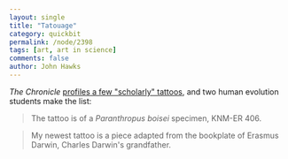 ```yaml
---
layout: single 
title: "Tatouage" 
category: quickbit
permalink: /node/2398
tags: [art, art in science] 
comments: false 
author: John Hawks 
---
```


<I>The Chronicle</i> <a href="http://chronicle.com/blogPost/Tattoos-Redux/19547/?sid=at&utm_source=at&utm_medium=en">profiles a few "scholarly" tattoos</a>, and two human evolution students make the list: 

<blockquote>The tattoo is of a <i>Paranthropus boisei</i> specimen, KNM-ER 406.</blockquote>

<blockquote>My newest tattoo is a piece adapted from the bookplate of Erasmus Darwin, Charles Darwin's grandfather.</blockquote>

